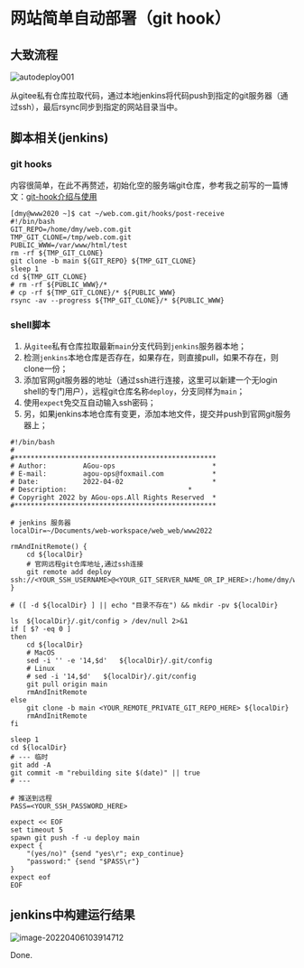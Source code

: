 # 网站简单自动部署（git hook）


## 大致流程

![autodeploy001](https://cdn.agou-ops.cn/others/autodeploy001.png)

从gitee私有仓库拉取代码，通过本地jenkins将代码push到指定的git服务器（通过ssh），最后rsync同步到指定的网站目录当中。

<!--more-->

## 脚本相关(jenkins)

### git hooks

内容很简单，在此不再赘述，初始化空的服务端git仓库，参考我之前写的一篇博文：[git-hook介绍与使用](https://agou-ops.cn/post/git-hook%E4%BB%8B%E7%BB%8D%E4%B8%8E%E4%BD%BF%E7%94%A8/)

```shell
[dmy@www2020 ~]$ cat ~/web.com.git/hooks/post-receive 
#!/bin/bash
GIT_REPO=/home/dmy/web.com.git
TMP_GIT_CLONE=/tmp/web.com.git
PUBLIC_WWW=/var/www/html/test
rm -rf ${TMP_GIT_CLONE}
git clone -b main ${GIT_REPO} ${TMP_GIT_CLONE}
sleep 1
cd ${TMP_GIT_CLONE}
# rm -rf ${PUBLIC_WWW}/*
# cp -rf ${TMP_GIT_CLONE}/* ${PUBLIC_WWW}
rsync -av --progress ${TMP_GIT_CLONE}/* ${PUBLIC_WWW}
```

### shell脚本

1. 从`gitee`私有仓库拉取最新`main`分支代码到`jenkins`服务器本地；
2. 检测`jenkins`本地仓库是否存在，如果存在，则直接pull，如果不存在，则clone一份；
3. 添加官网git服务器的地址（通过ssh进行连接，这里可以新建一个无login shell的专门用户），远程git仓库名称`deploy`，分支同样为`main`；
4. 使用`expect`免交互自动输入ssh密码；
5. 另，如果jenkins本地仓库有变更，添加本地文件，提交并push到官网git服务器上；

```shell
#!/bin/bash
#
#**************************************************
# Author:         AGou-ops                        *
# E-mail:         agou-ops@foxmail.com            *
# Date:           2022-04-02                      *
# Description:                              *
# Copyright 2022 by AGou-ops.All Rights Reserved  *
#**************************************************

# jenkins 服务器
localDir=~/Documents/web-workspace/web_web/www2022

rmAndInitRemote() {
    cd ${localDir} 
    # 官网远程git仓库地址,通过ssh连接
    git remote add deploy ssh://<YOUR_SSH_USERNAME>@<YOUR_GIT_SERVER_NAME_OR_IP_HERE>:/home/dmy/web.com.git
}

# ([ -d ${localDir} ] || echo "目录不存在") && mkdir -pv ${localDir}

ls  ${localDir}/.git/config > /dev/null 2>&1
if [ $? -eq 0 ]  
then  
    cd ${localDir}
    # MacOS
    sed -i '' -e '14,$d'   ${localDir}/.git/config
    # Linux 
    # sed -i '14,$d'   ${localDir}/.git/config
    git pull origin main
    rmAndInitRemote
else
    git clone -b main <YOUR_REMOTE_PRIVATE_GIT_REPO_HERE> ${localDir}
    rmAndInitRemote
fi  

sleep 1
cd ${localDir}
# --- 临时
git add -A
git commit -m "rebuilding site $(date)" || true
# ---

# 推送到远程
PASS=<YOUR_SSH_PASSWORD_HERE>

expect << EOF
set timeout 5
spawn git push -f -u deploy main
expect {
    "(yes/no)" {send "yes\r"; exp_continue}
    "password:" {send "$PASS\r"}
}
expect eof
EOF
```

## jenkins中构建运行结果

![image-20220406103914712](https://cdn.agou-ops.cn/others/image-20220406103914712.png)

Done.


